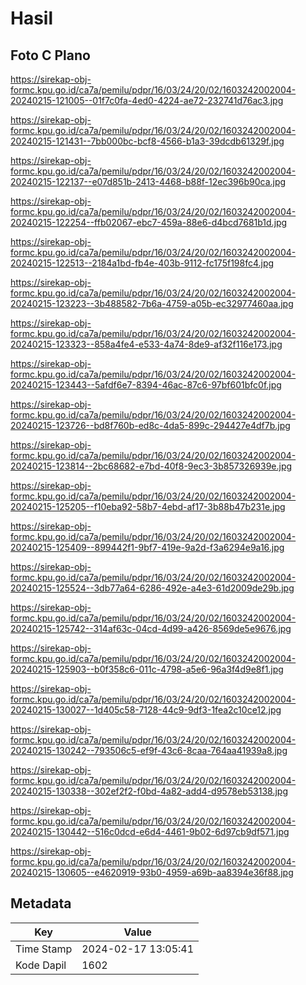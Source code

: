 # Hasil

## Foto C Plano

https://sirekap-obj-formc.kpu.go.id/ca7a/pemilu/pdpr/16/03/24/20/02/1603242002004-20240215-121005--01f7c0fa-4ed0-4224-ae72-232741d76ac3.jpg

https://sirekap-obj-formc.kpu.go.id/ca7a/pemilu/pdpr/16/03/24/20/02/1603242002004-20240215-121431--7bb000bc-bcf8-4566-b1a3-39dcdb61329f.jpg

https://sirekap-obj-formc.kpu.go.id/ca7a/pemilu/pdpr/16/03/24/20/02/1603242002004-20240215-122137--e07d851b-2413-4468-b88f-12ec396b90ca.jpg

https://sirekap-obj-formc.kpu.go.id/ca7a/pemilu/pdpr/16/03/24/20/02/1603242002004-20240215-122254--ffb02067-ebc7-459a-88e6-d4bcd7681b1d.jpg

https://sirekap-obj-formc.kpu.go.id/ca7a/pemilu/pdpr/16/03/24/20/02/1603242002004-20240215-122513--2184a1bd-fb4e-403b-9112-fc175f198fc4.jpg

https://sirekap-obj-formc.kpu.go.id/ca7a/pemilu/pdpr/16/03/24/20/02/1603242002004-20240215-123223--3b488582-7b6a-4759-a05b-ec32977460aa.jpg

https://sirekap-obj-formc.kpu.go.id/ca7a/pemilu/pdpr/16/03/24/20/02/1603242002004-20240215-123323--858a4fe4-e533-4a74-8de9-af32f116e173.jpg

https://sirekap-obj-formc.kpu.go.id/ca7a/pemilu/pdpr/16/03/24/20/02/1603242002004-20240215-123443--5afdf6e7-8394-46ac-87c6-97bf601bfc0f.jpg

https://sirekap-obj-formc.kpu.go.id/ca7a/pemilu/pdpr/16/03/24/20/02/1603242002004-20240215-123726--bd8f760b-ed8c-4da5-899c-294427e4df7b.jpg

https://sirekap-obj-formc.kpu.go.id/ca7a/pemilu/pdpr/16/03/24/20/02/1603242002004-20240215-123814--2bc68682-e7bd-40f8-9ec3-3b857326939e.jpg

https://sirekap-obj-formc.kpu.go.id/ca7a/pemilu/pdpr/16/03/24/20/02/1603242002004-20240215-125205--f10eba92-58b7-4ebd-af17-3b88b47b231e.jpg

https://sirekap-obj-formc.kpu.go.id/ca7a/pemilu/pdpr/16/03/24/20/02/1603242002004-20240215-125409--899442f1-9bf7-419e-9a2d-f3a6294e9a16.jpg

https://sirekap-obj-formc.kpu.go.id/ca7a/pemilu/pdpr/16/03/24/20/02/1603242002004-20240215-125524--3db77a64-6286-492e-a4e3-61d2009de29b.jpg

https://sirekap-obj-formc.kpu.go.id/ca7a/pemilu/pdpr/16/03/24/20/02/1603242002004-20240215-125742--314af63c-04cd-4d99-a426-8569de5e9676.jpg

https://sirekap-obj-formc.kpu.go.id/ca7a/pemilu/pdpr/16/03/24/20/02/1603242002004-20240215-125903--b0f358c6-011c-4798-a5e6-96a3f4d9e8f1.jpg

https://sirekap-obj-formc.kpu.go.id/ca7a/pemilu/pdpr/16/03/24/20/02/1603242002004-20240215-130027--1d405c58-7128-44c9-9df3-1fea2c10ce12.jpg

https://sirekap-obj-formc.kpu.go.id/ca7a/pemilu/pdpr/16/03/24/20/02/1603242002004-20240215-130242--793506c5-ef9f-43c6-8caa-764aa41939a8.jpg

https://sirekap-obj-formc.kpu.go.id/ca7a/pemilu/pdpr/16/03/24/20/02/1603242002004-20240215-130338--302ef2f2-f0bd-4a82-add4-d9578eb53138.jpg

https://sirekap-obj-formc.kpu.go.id/ca7a/pemilu/pdpr/16/03/24/20/02/1603242002004-20240215-130442--516c0dcd-e6d4-4461-9b02-6d97cb9df571.jpg

https://sirekap-obj-formc.kpu.go.id/ca7a/pemilu/pdpr/16/03/24/20/02/1603242002004-20240215-130605--e4620919-93b0-4959-a69b-aa8394e36f88.jpg


## Metadata

| Key        | Value               |
| ---------- | ------------------- |
| Time Stamp | 2024-02-17 13:05:41 |
| Kode Dapil | 1602                |



